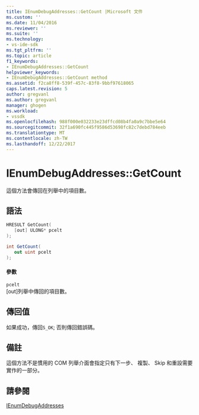 ```yaml
---
title: IEnumDebugAddresses::GetCount |Microsoft 文件
ms.custom: ''
ms.date: 11/04/2016
ms.reviewer: ''
ms.suite: ''
ms.technology:
- vs-ide-sdk
ms.tgt_pltfrm: ''
ms.topic: article
f1_keywords:
- IEnumDebugAddresses::GetCount
helpviewer_keywords:
- IEnumDebugAddresses::GetCount method
ms.assetid: f2ca8ff8-539f-457c-83f8-9bbf97618065
caps.latest.revision: 5
author: gregvanl
ms.author: gregvanl
manager: ghogen
ms.workload:
- vssdk
ms.openlocfilehash: 988f000e032233e23dffcd08b4fa0a9c7bbe5e64
ms.sourcegitcommit: 32f1a690fc445f9586d53698fc82c7debd784eeb
ms.translationtype: MT
ms.contentlocale: zh-TW
ms.lasthandoff: 12/22/2017
---
```

# <a name="ienumdebugaddressesgetcount"></a>IEnumDebugAddresses::GetCount
這個方法會傳回在列舉中的項目數。  
  
## <a name="syntax"></a>語法  
  
```cpp  
HRESULT GetCount(  
   [out] ULONG* pcelt  
);  
```  
  
```csharp  
int GetCount(  
   out uint pcelt  
);  
```  
  
#### <a name="parameters"></a>參數  
 `pcelt`  
 [out]列舉中傳回的項目數。  
  
## <a name="return-value"></a>傳回值  
 如果成功，傳回`S_OK`; 否則傳回錯誤碼。  
  
## <a name="remarks"></a>備註  
 這個方法不是慣用的 COM 列舉介面會指定只有下一步、 複製、 Skip 和重設需要實作的一部分。  
  
## <a name="see-also"></a>請參閱  
 [IEnumDebugAddresses](../../../extensibility/debugger/reference/ienumdebugaddresses.md)